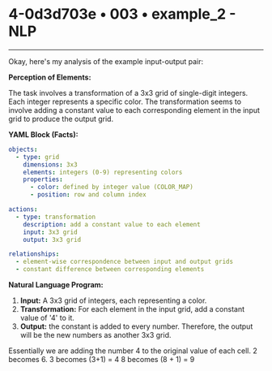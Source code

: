 # 4-0d3d703e • 003 • example_2 - NLP

---
Okay, here's my analysis of the example input-output pair:

**Perception of Elements:**

The task involves a transformation of a 3x3 grid of single-digit integers. Each integer represents a specific color. The transformation seems to involve adding a constant value to each corresponding element in the input grid to produce the output grid.

**YAML Block (Facts):**



```yaml
objects:
  - type: grid
    dimensions: 3x3
    elements: integers (0-9) representing colors
    properties:
      - color: defined by integer value (COLOR_MAP)
      - position: row and column index

actions:
  - type: transformation
    description: add a constant value to each element
    input: 3x3 grid
    output: 3x3 grid

relationships:
  - element-wise correspondence between input and output grids
  - constant difference between corresponding elements
```



**Natural Language Program:**

1.  **Input:** A 3x3 grid of integers, each representing a color.
2.  **Transformation:** For each element in the input grid, add a constant value of '4' to it.
3. **Output:** the constant is added to every number. Therefore, the output will be the new numbers as another 3x3 grid.

Essentially we are adding the number 4 to the original value of each cell.
2 becomes 6.
3 becomes (3+1) = 4
8 becomes (8 + 1) = 9

